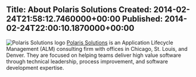 Title: About Polaris Solutions
Created: 2014-02-24T21:58:12.7460000+00:00
Published: 2014-02-24T22:00:10.1870000+00:00
---
![Polaris Solutions logo](/Content/images/2014/Feb/Polaris_Logo.png)
[Polaris Solutions](http://polarissolutions.com/) is an Application Lifecycle Management (ALM) consulting firm with offices in Chicago, St. Louis, and Denver. They are focused on helping teams deliver high value software through technical leadership, process improvement, and software development expertise. 